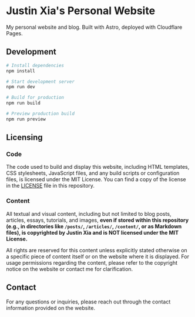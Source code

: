 # Justin Xia's Personal Website

My personal website and blog. Built with Astro, deployed with Cloudflare Pages.

## Development

```bash
# Install dependencies
npm install

# Start development server
npm run dev

# Build for production
npm run build

# Preview production build
npm run preview
```

## Licensing

### Code
The code used to build and display this website, including HTML templates, CSS stylesheets, JavaScript files, and any build scripts or configuration files, is licensed under the MIT License. You can find a copy of the license in the [LICENSE](LICENSE) file in this repository.

### Content
All textual and visual content, including but not limited to blog posts, articles, essays, tutorials, and images, **even if stored within this repository (e.g., in directories like `/posts/`, `/articles/`, `/content/`, or as Markdown files), is copyrighted by Justin Xia and is NOT licensed under the MIT License.**

All rights are reserved for this content unless explicitly stated otherwise on a specific piece of content itself or on the website where it is displayed. For usage permissions regarding the content, please refer to the copyright notice on the website or contact me for clarification.

## Contact
For any questions or inquiries, please reach out through the contact information provided on the website.